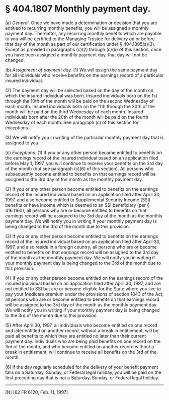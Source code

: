 # § 404.1807   Monthly payment day.

(a) *General.* Once we have made a determination or decision that you are entitled to recurring monthly benefits, you will be assigned a monthly payment day. Thereafter, any recurring monthly benefits which are payable to you will be certified to the Managing Trustee for delivery on or before that day of the month as part of our certification under § 404.1805(a)(3). Except as provided in paragraphs (c)(2) through (c)(6) of this section, once you have been assigned a monthly payment day, that day will not be changed.


(b) *Assignment of payment day.* (1) We will assign the same payment day for all individuals who receive benefits on the earnings record of a particular insured individual.


(2) The payment day will be selected based on the day of the month on which the insured individual was born. Insured individuals born on the 1st through the 10th of the month will be paid on the second Wednesday of each month. Insured individuals born on the 11th through the 20th of the month will be paid on the third Wednesday of each month. Insured individuals born after the 20th of the month will be paid on the fourth Wednesday of each month. See paragraph (c) of this section for exceptions.


(3) We will notify you in writing of the particular monthly payment day that is assigned to you.


(c) *Exceptions.* (1) If you or any other person became entitled to benefits on the earnings record of the insured individual based on an application filed before May 1, 1997, you will continue to receive your benefits on the 3rd day of the month (but see paragraph (c)(6) of this section). All persons who subsequently become entitled to benefits on that earnings record will be assigned to the 3rd day of the month as the monthly payment day.


(2) If you or any other person become entitled to benefits on the earnings record of the insured individual based on an application filed after April 30, 1997, and also become entitled to Supplemental Security Income (SSI) benefits or have income which is deemed to an SSI beneficiary (per § 416.1160), all persons who are or become entitled to benefits on that earnings record will be assigned to the 3rd day of the month as the monthly payment day. We will notify you in writing if your monthly payment day is being changed to the 3rd of the month due to this provision.


(3) If you or any other person become entitled to benefits on the earnings record of the insured individual based on an application filed after April 30, 1997, and also reside in a foreign country, all persons who are or become entitled to benefits on that earnings record will be assigned to the 3rd day of the month as the monthly payment day. We will notify you in writing if your monthly payment day is being changed to the 3rd of the month due to this provision.


(4) If you or any other person become entitled on the earnings record of the insured individual based on an application filed after April 30, 1997, and are not entitled to SSI but are or become eligible for the State where you live to pay your Medicare premium under the provisions of section 1843 of the Act, all persons who are or become entitled to benefits on that earnings record will be assigned to the 3rd day of the month as the monthly payment day. We will notify you in writing if your monthly payment day is being changed to the 3rd of the month due to this provision.


(5) After April 30, 1997, all individuals who become entitled on one record and later entitled on another record, without a break in entitlement, will be paid all benefits to which they are entitled no later than their current payment day. Individuals who are being paid benefits on one record on the 3rd of the month, and who become entitled on another record without a break in entitlement, will continue to receive all benefits on the 3rd of the month.


(6) If the day regularly scheduled for the delivery of your benefit payment falls on a Saturday, Sunday, or Federal legal holiday, you will be paid on the first preceding day that is not a Saturday, Sunday, or Federal legal holiday.



---

[N] [62 FR 6120, Feb. 11, 1997]




